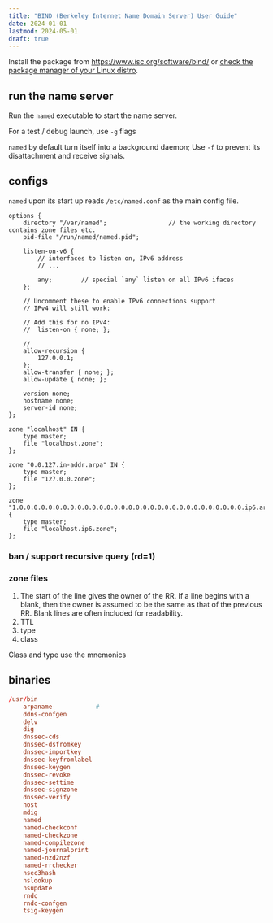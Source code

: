 ```yaml
---
title: "BIND (Berkeley Internet Name Domain Server) User Guide"
date: 2024-01-01
lastmod: 2024-05-01
draft: true
---
```


Install the package from https://www.isc.org/software/bind/ or [check the package manager of your Linux distro](https://wiki.archlinux.org/title/BIND).

## run the name server

Run the `named` executable to start the name server.

For a test / debug launch, use `-g` flags


`named` by default turn itself into a background daemon; Use `-f` to prevent its disattachment and receive signals.

## configs

`named` upon its start up reads `/etc/named.conf` as the main config file.



```named
options {
    directory "/var/named";                 // the working directory contains zone files etc.
    pid-file "/run/named/named.pid";

    listen-on-v6 {
        // interfaces to listen on, IPv6 address
        // ...

        any;        // special `any` listen on all IPv6 ifaces
    };

    // Uncomment these to enable IPv6 connections support
    // IPv4 will still work:
    
    // Add this for no IPv4:
    //  listen-on { none; };

    // 
    allow-recursion {
        127.0.0.1;
    };
    allow-transfer { none; };
    allow-update { none; };

    version none;
    hostname none;
    server-id none;
};

zone "localhost" IN {
    type master;
    file "localhost.zone";
};

zone "0.0.127.in-addr.arpa" IN {
    type master;
    file "127.0.0.zone";
};

zone "1.0.0.0.0.0.0.0.0.0.0.0.0.0.0.0.0.0.0.0.0.0.0.0.0.0.0.0.0.0.0.0.ip6.arpa" {
    type master;
    file "localhost.ip6.zone";
};
```

### ban / support recursive query (rd=1)

### zone files


1. The start of the line gives the owner of the RR. If a line begins with a blank, then the owner is assumed to be the same
as that of the previous RR. Blank lines are often included for readability.
2. TTL
3. type 
4. class

Class and type use the mnemonics




### 


## binaries

```conf
/usr/bin
    arpaname            # 
    ddns-confgen
    delv
    dig
    dnssec-cds
    dnssec-dsfromkey
    dnssec-importkey
    dnssec-keyfromlabel
    dnssec-keygen
    dnssec-revoke
    dnssec-settime
    dnssec-signzone
    dnssec-verify
    host
    mdig
    named
    named-checkconf
    named-checkzone
    named-compilezone
    named-journalprint
    named-nzd2nzf
    named-rrchecker
    nsec3hash
    nslookup
    nsupdate
    rndc
    rndc-confgen
    tsig-keygen
```


```

